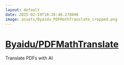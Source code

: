```yaml
---
layout: default
date: 2025-02-19T18:26:48.278896
image: assets/Byaidu_PDFMathTranslate_cropped.png
---
```


# [Byaidu/PDFMathTranslate](https://github.com/Byaidu/PDFMathTranslate)

Translate PDFs with AI
